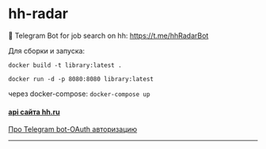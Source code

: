 # hh-radar
🤖 Telegram Bot for job search on hh: https://t.me/hhRadarBot


Для сборки и запуска:

`docker build -t library:latest .`

`docker run -d -p 8080:8080 library:latest`

через docker-compose:
`docker-compose up`




#### **[api сайта hh.ru ](https://github.com/hhru/api/blob/master/README.md#headhunter-api)**
[Про Telegram bot-OAuth авторизацию](https://coderoad.ru/37264827/Telegram-bot-OAuth-%D0%B0%D0%B2%D1%82%D0%BE%D1%80%D0%B8%D0%B7%D0%B0%D1%86%D0%B8%D1%8F)





-------------------------------------------------------------------------------

